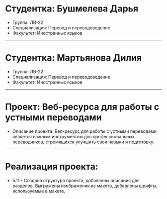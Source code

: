# Студентка: Бушмелева Дарья
- Группа: ЛВ-22
- Специализация: Перевод и переводоведение
- Факультет: Иностранных языков
- - -
# Студентка: Мартьянова Дилия
- Группа: ЛВ-22
- Специализация: Перевод и переводоведение
- Факультет: Иностранных языков
- - -
# Проект: Веб-ресурса для работы с устными переводами
- Описание проекта: Веб-ресурс для работы с устными переводами является важным инструментом для профессиональных переводчиков, стремящихся улучшить свои навыки и подготовку.
- - -
# Реализация проекта:
- 5.11 - Создана структура проекта, добавлены описания для разделов. Выгружены изображения из макета, добавлены шрифты, используемые в макете.